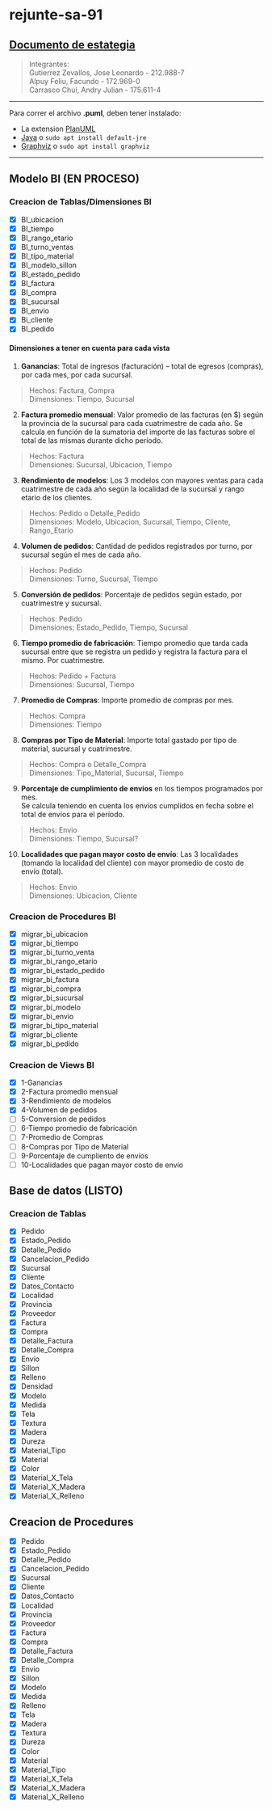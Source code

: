 # rejunte-sa-91

[Documento de estategia](https://docs.google.com/document/d/1AvhBETJXtDPDTCWGxcB-HI_BDj7XrWqMHGBwwzTivP4/edit?usp=sharing)
---
> Integrantes:  
> Gutierrez Zevallos, Jose Leonardo - 212.988-7  
> Alpuy Feliu, Facundo - 172.969-0  
> Carrasco Chui, Andry Julian - 175.611-4

---
Para correr el archivo **.puml**, deben tener instalado:
- La extension [PlanUML](https://marketplace.visualstudio.com/items?itemName=jebbs.plantuml)
- [Java](http://java.com/en/download/) o 
``sudo apt install default-jre``
- [Graphviz](http://www.graphviz.org/download/) o
``sudo apt install graphviz ``
---

## Modelo BI (EN PROCESO)
### Creacion de Tablas/Dimensiones BI
- [X] BI_ubicacion
- [X] BI_tiempo
- [X] BI_rango_etario
- [X] BI_turno_ventas
- [X] BI_tipo_material
- [X] BI_modelo_sillon
- [X] BI_estado_pedido
- [X] BI_factura
- [X] BI_compra
- [X] BI_sucursal
- [X] BI_envio
- [x] Bi_cliente
- [X] BI_pedido

#### Dimensiones a tener en cuenta para cada vista
1. **Ganancias**: Total de ingresos (facturación) – total de egresos (compras), por cada mes, por cada sucursal.

> Hechos: Factura, Compra  
> Dimensiones: Tiempo, Sucursal

2. **Factura promedio mensual**: Valor promedio de las facturas (en $) según la provincia de la sucursal para cada cuatrimestre de cada año. Se calcula en función de la sumatoria del importe de las facturas sobre el total de las mismas durante dicho período.

> Hechos: Factura  
> Dimensiones: Sucursal, Ubicacion, Tiempo

3. **Rendimiento de modelos**: Los 3 modelos con mayores ventas para cada cuatrimestre de cada año según la localidad de la sucursal y rango etario de los clientes.

> Hechos: Pedido o Detalle_Pedido  
> Dimensiones: Modelo, Ubicacion, Sucursal, Tiempo, Cliente, Rango_Etario

4. **Volumen de pedidos**: Cantidad de pedidos registrados por turno, por sucursal según el mes de cada año.

> Hechos: Pedido  
> Dimensiones: Turno, Sucursal, Tiempo

5. **Conversión de pedidos**: Porcentaje de pedidos según estado, por cuatrimestre y sucursal.

> Hechos: Pedido  
> Dimensiones: Estado_Pedido, Tiempo, Sucursal

6. **Tiempo promedio de fabricación**: Tiempo promedio que tarda cada sucursal entre que se registra un pedido y registra la factura para el mismo. Por cuatrimestre.

> Hechos: Pedido + Factura  
> Dimensiones: Sucursal, Tiempo

7. **Promedio de Compras**: Importe promedio de compras por mes.

> Hechos: Compra  
> Dimensiones: Tiempo

8. **Compras por Tipo de Material**: Importe total gastado por tipo de material, sucursal y cuatrimestre.

> Hechos: Compra o Detalle_Compra  
> Dimensiones: Tipo_Material, Sucursal, Tiempo

9. **Porcentaje de cumplimiento de envíos** en los tiempos programados por mes.  
   Se calcula teniendo en cuenta los envíos cumplidos en fecha sobre el total de envíos para el período.

> Hechos: Envio  
> Dimensiones: Tiempo, Sucursal?

10. **Localidades que pagan mayor costo de envío**: Las 3 localidades (tomando la localidad del cliente) con mayor promedio de costo de envío (total).

> Hechos: Envio  
> Dimensiones: Ubicacion, Cliente



### Creacion de Procedures BI
- [x] migrar_bi_ubicacion
- [x] migrar_bi_tiempo
- [x] migrar_bi_turno_venta
- [x] migrar_bi_rango_etario
- [x] migrar_bi_estado_pedido
- [x] migrar_bi_factura
- [x] migrar_bi_compra
- [x] migrar_bi_sucursal
- [x] migrar_bi_modelo
- [x] migrar_bi_envio
- [x] migrar_bi_tipo_material
- [x] migrar_bi_cliente
- [x] migrar_bi_pedido
 
### Creacion de Views BI
- [x] 1-Ganancias
- [x] 2-Factura promedio mensual
- [x] 3-Rendimiento de modelos
- [X] 4-Volumen de pedidos
- [ ] 5-Conversion de pedidos
- [ ] 6-Tiempo promedio de fabricación
- [ ] 7-Promedio de Compras
- [ ] 8-Compras por Tipo de Material
- [ ] 9-Porcentaje de cumpliento de envíos
- [ ] 10-Localidades que pagan mayor costo de envío

## Base de datos (LISTO)

### Creacion de Tablas
- [x] Pedido
- [x] Estado_Pedido
- [x] Detalle_Pedido
- [x] Cancelacion_Pedido
- [x] Sucursal
- [x] Cliente
- [x] Datos_Contacto
- [x] Localidad
- [x] Provincia
- [x] Proveedor
- [x] Factura
- [x] Compra
- [x] Detalle_Factura
- [x] Detalle_Compra
- [x] Envio
- [x] Sillon
- [x] Relleno
- [x] Densidad
- [x] Modelo
- [x] Medida
- [x] Tela
- [x] Textura
- [x] Madera
- [x] Dureza
- [x] Material_Tipo
- [x] Material
- [x] Color
- [x] Material_X_Tela
- [x] Material_X_Madera
- [x] Material_X_Relleno

## Creacion de Procedures
- [x] Pedido
- [x] Estado_Pedido
- [x] Detalle_Pedido
- [x] Cancelacion_Pedido
- [x] Sucursal
- [x] Cliente
- [x] Datos_Contacto
- [x] Localidad
- [x] Provincia
- [x] Proveedor
- [x] Factura
- [x] Compra
- [x] Detalle_Factura
- [x] Detalle_Compra
- [x] Envio
- [x] Sillon
- [x] Modelo
- [x] Medida
- [x] Relleno
- [x] Tela
- [x] Madera
- [x] Textura
- [x] Dureza
- [x] Color
- [x] Material
- [x] Material_Tipo
- [x] Material_X_Tela
- [x] Material_X_Madera
- [x] Material_X_Relleno
